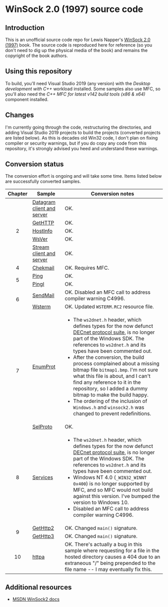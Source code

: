 # WinSock 2.0 (1997) source code

## Introduction

This is an unofficial source code repo for Lewis Napper's [WinSock 2.0 (1997)](https://dl.acm.org/doi/book/10.5555/522582) book. The source code is reproduced here for reference (so you don't need to dig up the physical media of the book) and remains the copyright of the book authors.

## Using this repository

To build, you'll need Visual Studio 2019 (any version) with the _Desktop development with C++_ workload installed. Some samples also use MFC, so you'll also need the _C++ MFC for latest v142 build tools (x86 & x64)_ component installed.

## Changes

I'm currently going through the code, restructuring the directories, and adding Visual Studio 2019 projects to build the projects (converted projects are listed below). As this is decades old Win32 code, I don't plan on fixing compiler or security warnings, but if you do copy any code from this repository, it's strongly advised you heed and understand these warnings.

## Conversion status

The conversion effort is ongoing and will take some time. Items listed below are successfully converted samples.

<table>
  <thead>
    <tr>
      <th>Chapter</th>
      <th>Sample</th>
      <th>Conversion notes</th>
    </tr>
  </thead>
  <tbody>
    <tr>
      <td align="center" rowspan="5">2</td>
      <td><a href="https://github.com/yottaawesome/winsock-2.0/tree/master/src/Ch02/DataGram">Datagram client and server</a></td>
      <td>OK.</td>
    </tr>
    <tr>
      <td><a href="https://github.com/yottaawesome/winsock-2.0/tree/master/src/Ch02/GetHTTP">GetHTTP</a></td>
      <td>OK.</td>
    </tr>
    <tr>
      <td><a href="https://github.com/yottaawesome/winsock-2.0/tree/master/src/Ch02/HostInfo">HostInfo</a></td>
      <td>OK.</td>
    </tr>
    <tr>
      <td><a href="https://github.com/yottaawesome/winsock-2.0/tree/master/src/Ch02/wsver">WsVer</a></td>
      <td>OK.</td>
    </tr>
    <tr>
      <td><a href="https://github.com/yottaawesome/winsock-2.0/tree/master/src/Ch02/Stream">Stream client and server</a></td>
      <td>OK.</td>
    </tr>
    <tr>
      <td align="center">4</td>
      <td><a href="https://github.com/yottaawesome/winsock-2.0/tree/master/src/Ch04">Chekmail</a></td>
      <td>OK. Requires MFC.</td>
    </tr>
    <tr>
      <td align="center" rowspan="2">5</td>
      <td><a href="https://github.com/yottaawesome/winsock-2.0/tree/master/src/Ch05/Ping">Ping</a></td>
      <td>OK.</td>
    </tr>
    <tr>
      <td><a href="https://github.com/yottaawesome/winsock-2.0/tree/master/src/Ch05/PingI">PingI</a></td>
      <td>OK.</td>
    </tr>
    <tr>
      <td align="center" rowspan="2">6</td>
      <td><a href="https://github.com/yottaawesome/winsock-2.0/tree/master/src/Ch06/SendMail">SendMail</a></td>
      <td>OK. Disabled an MFC call to address compiler warning C4996.</td>
    </tr>
    <tr>
      <td><a href="https://github.com/yottaawesome/winsock-2.0/tree/master/src/Ch06/WSTERM">Wsterm</a></td>
      <td>OK. Updated <code>WSTERM.RC2</code> resource file.</td>
    </tr>
    <tr>
      <td align="center" rowspan="2">7</td>
      <td><a href="https://github.com/yottaawesome/winsock-2.0/tree/master/src/Ch07/EnumProt">EnumProt</a></td>
      <td>
        <ul>
          <li>
            The <code>ws2dnet.h</code> header, which defines types for the now defunct <a href="https://en.wikipedia.org/wiki/DECnet">DECnet protocol suite</a>, is no longer part of the Windows SDK. The references to <code>ws2dnet.h</code> and its types have been commented out.
          </li>
          <li>
            After the conversion, the build process complained about a missing bitmap file <code>bitmap1.bmp</code>. I'm not sure what this file is about, and I can't find any reference to it in the repository, so I added a dummy bitmap to make the build happy.
          </li>
          <li>
            The ordering of the inclusion of <code>Windows.h</code> and <code>winsock2.h</code> was changed to prevent redefinitions.
          </li>
        </ul>
      </td>
    </tr>
    <tr>
      <td><a href="https://github.com/yottaawesome/winsock-2.0/tree/master/src/Ch07/SelProto">SelProto</a></td>
      <td>OK.</td>
    </tr>
    <tr>
      <td align="center">8</td>
      <td><a href="https://github.com/yottaawesome/winsock-2.0/tree/master/src/Ch08/Services">Services</a></td>
      <td>
      <ul>
          <li>
            The <code>ws2dnet.h</code> header, which defines types for the now defunct <a href="https://en.wikipedia.org/wiki/DECnet">DECnet protocol suite</a>, is no longer part of the Windows SDK. The references to <code>ws2dnet.h</code> and its types have been commented out.
          </li>
          <li>
            Windows NT 4.0 (<code>_WIN32_WINNT 0x400</code>) is no longer supported by MFC, and so MFC would not build against this version. I've bumped the version to Windows 10.
          </li>
          <li>
            Disabled an MFC call to address compiler warning C4996.
          </li>
        </ul>
      </td>
    </tr>
    <tr>
      <td align="center" rowspan="2">9</td>
      <td><a href="https://github.com/yottaawesome/winsock-2.0/tree/master/src/Ch09/GETHTTP2">GetHttp2</a></td>
      <td>OK. Changed <code>main()</code> signature.</td>
    </tr>
    <tr>
      <td><a href="https://github.com/yottaawesome/winsock-2.0/tree/master/src/Ch09/Gethttp3">GetHttp3</a></td>
      <td>OK. Changed <code>main()</code> signature.</td>
    </tr>
    <tr>
      <td align="center" rowspan="2">10</td>
      <td><a href="https://github.com/yottaawesome/winsock-2.0/tree/master/src/Ch10">httpa</a></td>
      <td>OK. There's actually a bug in this sample where requesting for a file in the hosted directory causes a 404 due to an extraneous "/" being prepended to the file name -- I may eventually fix this.</td>
    </tr>
  </tbody>
</table>

## Additional resources

* [MSDN WinSock2 docs](https://docs.microsoft.com/en-us/windows/win32/winsock/windows-sockets-start-page-2)
